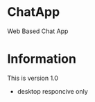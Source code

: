 # ChatApp
 Web Based Chat App


# Information 

<p>This is version 1.0</p>

 - desktop responcive only